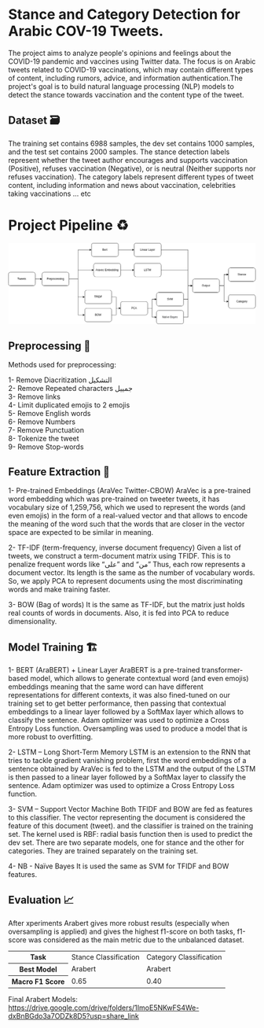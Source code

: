 # Stance and Category Detection for Arabic COV-19 Tweets.

The project aims to analyze people's opinions and feelings about the COVID-19 pandemic and vaccines using Twitter data. 
The focus is on Arabic tweets related to COVID-19 vaccinations, which may contain different types of content, including rumors, advice, and information authentication.The project's goal is to build natural language processing (NLP) models to detect the stance towards vaccination and the content type of the tweet.

## Dataset 🗃️
The training set contains 6988 samples, the dev set contains 1000 samples, and the test set contains 2000 samples. The stance detection labels represent whether the tweet author encourages and supports vaccination (Positive), refuses vaccination (Negative), or is neutral (Neither supports nor refuses vaccination). The category labels represent different types of tweet content, including information and news about vaccination, celebrities taking vaccinations ... etc

# Project Pipeline ♻️
![](Images/Picture1.png)

## Preprocessing 🧐

Methods used for preprocessing: 

1- Remove Diacritization التشكيل <br>
2- Remove Repeated characters جمييل <br>
3- Remove links <br>
4- Limit duplicated emojis to 2 emojis <br>
5- Remove English words <br>
6- Remove Numbers <br>
7- Remove Punctuation <br>
8- Tokenize the tweet <br>
9- Remove Stop-words <br>

## Feature Extraction 🔨

1- Pre-trained Embeddings (AraVec Twitter-CBOW) 
    AraVec is a pre-trained word embedding which was pre-trained on tweeter tweets, it has vocabulary size of 1,259,756, which we used to represent the words (and even emojis) in the form of a real-valued vector and that allows to encode the meaning of the word such that the words that are closer in the vector space are expected to be similar in meaning. 

2- TF-IDF (term-frequency, inverse document frequency)
    Given a list of tweets, we construct a term-document matrix using TFIDF. This is to penalize frequent words like “على” and “من” Thus, each row represents a document vector. Its length is the same as the number of vocabulary words. So, we apply PCA to represent documents using the most discriminating words and make training faster. 

3- BOW (Bag of words)
    It is the same as TF-IDF, but the matrix just holds real counts of words in documents. Also, it is fed into PCA to reduce dimensionality. 

## Model Training 🏗️

1- BERT (AraBERT) + Linear Layer 
    AraBERT is a pre-trained transformer-based model, which allows to generate contextual word (and even emojis) embeddings meaning that the same word can have different representations for different contexts, it was also fined-tuned on our training set to get better performance, then passing that contextual embeddings to a linear layer followed by a SoftMax layer which allows to classify the sentence. 
    Adam optimizer was used to optimize a Cross Entropy Loss function. 
    Oversampling was used to produce a model that is more robust to overfitting. 

2- LSTM – Long Short-Term Memory 
    LSTM is an extension to the RNN that tries to tackle gradient vanishing problem, first the word embeddings of a sentence obtained by AraVec is fed to the LSTM and the output of the LSTM is then passed to a linear layer followed by a SoftMax layer to classify the sentence. 
    Adam optimizer was used to optimize a Cross Entropy Loss function. 

3- SVM – Support Vector Machine 
    Both TFIDF and BOW are fed as features to this classifier. The vector representing the document is considered the feature of this document (tweet). and the classifier is trained on the training set. The kernel used is RBF: radial basis function then is used to predict the dev set. 
    There are two separate models, one for stance and the other for categories. They are trained separately on the training set.   

4- NB - Naïve Bayes 
    It is used the same as SVM for TFIDF and BOW features. 

## Evaluation 📈

After xperiments Arabert gives more robust results (especially when oversampling is applied) and gives the highest f1-score on both tasks, f1-score was considered as the main metric due to the unbalanced dataset. 

<table>
<tr>
<th>Task</th>
<td>
Stance Classification 
</td>
<td>
Category Classification
</td>
</tr>

<tr>
<th>
Best Model
</th>
<td>
Arabert
</td>
<td>
Arabert
</td>
</tr>

<tr>
<th>
Macro F1 Score
</th>
<td>
0.65
</td>
<td>
0.40
</td>
</tr>
</table>

Final Arabert Models:
    https://drive.google.com/drive/folders/1ImoE5NKwFS4We-dxBnBGdo3a7ODZk8D5?usp=share_link